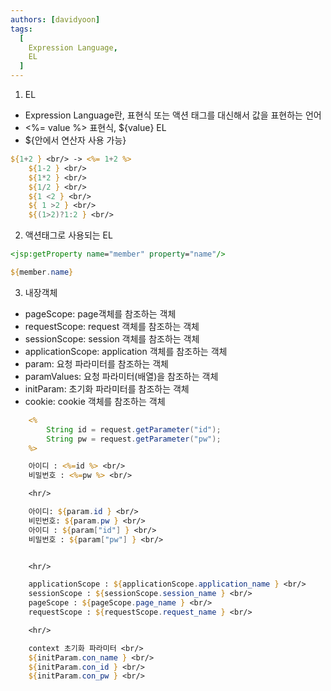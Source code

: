 ```yaml
---
authors: [davidyoon]
tags:
  [
	Expression Language,
	EL
  ]
---
```


1. EL

- Expression Language란, 표현식 또는 액션 태그를 대신해서 값을 표현하는 언어
- <%= value %> 표현식, ${value} EL
- ${안에서 연산자 사용 가능}

```jsp
${1+2 } <br/> -> <%= 1+2 %>
	${1-2 } <br/>
	${1*2 } <br/>
	${1/2 } <br/>
	${1 <2 } <br/>
	${ 1 >2 } <br/>
	${(1>2)?1:2 } <br/>
```

2. 액션태그로 사용되는 EL

```jsp
<jsp:getProperty name="member" property="name"/>
```

```jsp
${member.name}
```

3. 내장객체

- pageScope: page객체를 참조하는 객체
- requestScope: request 객체를 참조하는 객체
- sessionScope: session 객체를 참조하는 객체
- applicationScope: application 객체를 참조하는 객체
- param: 요청 파라미터를 참조하는 객체
- paramValues: 요청 파라미터(배열)을 참조하는 객체
- initParam: 초기화 파라미터를 참조하는 객체
- cookie: cookie 객체를 참조하는 객체

```jsp
 	<%
		String id = request.getParameter("id");
		String pw = request.getParameter("pw");
	%>

	아이디 : <%=id %> <br/>
	비밀번호 : <%=pw %> <br/>

	<hr/>

	아이디: ${param.id } <br/>
	비민번호: ${param.pw } <br/>
	아이디 : ${param["id"] } <br/>
	비밀번호 : ${param["pw"] } <br/>


	<hr/>

	applicationScope : ${applicationScope.application_name } <br/>
	sessionScope : ${sessionScope.session_name } <br/>
	pageScope : ${pageScope.page_name } <br/>
	requestScope : ${requestScope.request_name } <br/>

	<hr/>

	context 초기화 파라미터 <br/>
	${initParam.con_name } <br/>
	${initParam.con_id } <br/>
	${initParam.con_pw } <br/>
```

